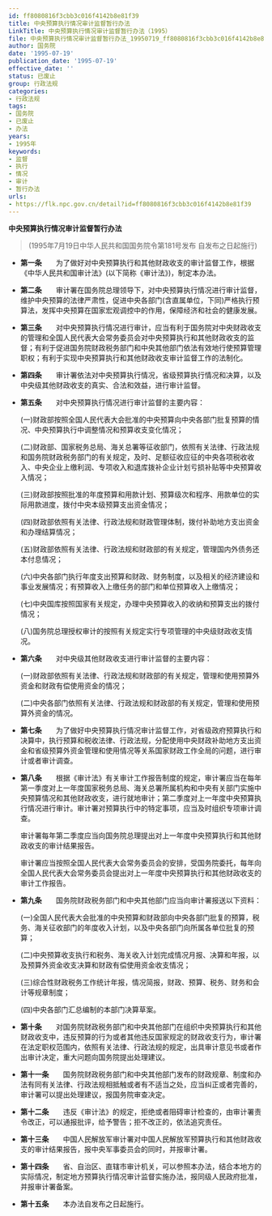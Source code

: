 ```yaml
---
id: ff8080816f3cbb3c016f4142b8e81f39
title: 中央预算执行情况审计监督暂行办法
LinkTitle: 中央预算执行情况审计监督暂行办法（1995）
file: 中央预算执行情况审计监督暂行办法_19950719_ff8080816f3cbb3c016f4142b8e81f39.docx
author: 国务院
date: '1995-07-19'
publication_date: '1995-07-19'
effective_date: ''
status: 已废止
group: 行政法规
categories:
- 行政法规
tags:
- 国务院
- 已废止
- 办法
years:
- 1995年
keywords:
- 监督
- 执行
- 情况
- 审计
- 暂行办法
urls:
- https://flk.npc.gov.cn/detail?id=ff8080816f3cbb3c016f4142b8e81f39
---
```


**中央预算执行情况审计监督暂行办法**

> (1995年7月19日中华人民共和国国务院令第181号发布 自发布之日起施行)

- **第一条**　　为了做好对中央预算执行和其他财政收支的审计监督工作，根据《中华人民共和国审计法》(以下简称《审计法》)，制定本办法。

- **第二条**　　审计署在国务院总理领导下，对中央预算执行情况进行审计监督，维护中央预算的法律严肃性，促进中央各部门(含直属单位，下同)严格执行预算法，发挥中央预算在国家宏观调控中的作用，保障经济和社会的健康发展。

- **第三条**　　对中央预算执行情况进行审计，应当有利于国务院对中央财政收支的管理和全国人民代表大会常务委员会对中央预算执行和其他财政收支的监督；有利于促进国务院财政税务部门和中央其他部门依法有效地行使预算管理职权；有利于实现中央预算执行和其他财政收支审计监督工作的法制化。

- **第四条**　　审计署依法对中央预算执行情况，省级预算执行情况和决算，以及中央级其他财政收支的真实、合法和效益，进行审计监督。

- **第五条**　　对中央预算执行情况进行审计监督的主要内容：

  (一)财政部按照全国人民代表大会批准的中央预算向中央各部门批复预算的情况、中央预算执行中调整情况和预算收支变化情况；

  (二)财政部、国家税务总局、海关总署等征收部门，依照有关法律、行政法规和国务院财政税务部门的有关规定，及时、足额征收应征的中央各项税收收入、中央企业上缴利润、专项收入和退库拨补企业计划亏损补贴等中央预算收入情况；

  (三)财政部按照批准的年度预算和用款计划、预算级次和程序、用款单位的实际用款进度，拨付中央本级预算支出资金情况；

  (四)财政部依照有关法律、行政法规和财政管理体制，拨付补助地方支出资金和办理结算情况；

  (五)财政部依照有关法律、行政法规和财政部的有关规定，管理国内外债务还本付息情况；

  (六)中央各部门执行年度支出预算和财政、财务制度，以及相关的经济建设和事业发展情况；有预算收入上缴任务的部门和单位预算收入上缴情况；

  (七)中央国库按照国家有关规定，办理中央预算收入的收纳和预算支出的拨付情况；

  (八)国务院总理授权审计的按照有关规定实行专项管理的中央级财政收支情况。

- **第六条**　　对中央级其他财政收支进行审计监督的主要内容：

  (一)财政部依照有关法律、行政法规和财政部的有关规定，管理和使用预算外资金和财政有偿使用资金的情况；

  (二)中央各部门依照有关法律、行政法规和财政部的有关规定，管理和使用预算外资金的情况。

- **第七条**　　为了做好中央预算执行情况审计监督工作，对省级政府预算执行和决算中，执行预算和税收法律、行政法规，分配使用中央财政补助地方支出资金和省级预算外资金管理和使用情况等关系国家财政工作全局的问题，进行审计或者审计调查。

- **第八条**　　根据《审计法》有关审计工作报告制度的规定，审计署应当在每年第一季度对上一年度国家税务总局、海关总署所属机构和中央有关部门实施中央预算情况和其他财政收支，进行就地审计；第二季度对上一年度中央预算执行情况进行审计。审计署对预算执行中的特定事项，应当及时组织专项审计调查。

  审计署每年第二季度应当向国务院总理提出对上一年度中央预算执行和其他财政收支的审计结果报告。

  审计署应当按照全国人民代表大会常务委员会的安排，受国务院委托，每年向全国人民代表大会常务委员会提出对上一年度中央预算执行和其他财政收支的审计工作报告。

- **第九条**　　国务院财政税务部门和中央其他部门应当向审计署报送以下资料：

  (一)全国人民代表大会批准的中央预算和财政部向中央各部门批复的预算，税务、海关征收部门的年度收入计划，以及中央各部门向所属各单位批复的预算；

  (二)中央预算收支执行和税务、海关收入计划完成情况月报、决算和年报，以及预算外资金收支决算和财政有偿使用资金收支情况；

  (三)综合性财政税务工作统计年报，情况简报，财政、预算、税务、财务和会计等规章制度；

  (四)中央各部门汇总编制的本部门决算草案。

- **第十条**　　对国务院财政税务部门和中央其他部门在组织中央预算执行和其他财政收支中，违反预算的行为或者其他违反国家规定的财政收支行为，审计署在法定职权范围内，依照有关法律、行政法规的规定，出具审计意见书或者作出审计决定，重大问题向国务院提出处理建议。

- **第十一条**　　国务院财政税务部门和中央其他部门发布的财政规章、制度和办法有同有关法律、行政法规相抵触或者有不适当之处，应当纠正或者完善的，审计署可以提出处理建议，报国务院审查决定。

- **第十二条**　　违反《审计法》的规定，拒绝或者阻碍审计检查的，由审计署责令改正，可以通报批评，给予警告；拒不改正的，依法追究责任。

- **第十三条**　　中国人民解放军审计署对中国人民解放军预算执行和其他财政收支的审计结果报告，报中央军事委员会的同时，并报审计署。

- **第十四条**　　省、自治区、直辖市审计机关，可以参照本办法，结合本地方的实际情况，制定地方预算执行情况审计监督实施办法，报同级人民政府批准，并报审计署备案。

- **第十五条**　　本办法自发布之日起施行。

